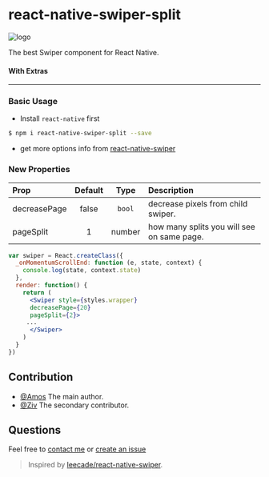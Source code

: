 # react-native-swiper-split

![logo](http://www.moonsite.co.il/images/logo3.png)

The best Swiper component for React Native.
#### With Extras
-----

### Basic Usage

- Install `react-native` first

```bash
$ npm i react-native-swiper-split --save
```

- get more options info from [react-native-swiper](https://github.com/leecade/react-native-swiper)


### New Properties

| Prop  | Default  | Type | Description |
| :------------ |:---------------:| :---------------:| :-----|
| decreasePage | false | `bool` | decrease pixels from child swiper. |
| pageSplit | 1 | number | how many splits you will see on same page. |


```jsx
var swiper = React.createClass({
  _onMomentumScrollEnd: function (e, state, context) {
    console.log(state, context.state)
  },
  render: function() {
    return (
      <Swiper style={styles.wrapper}
      decreasePage={20}
      pageSplit={2}>
     ...
      </Swiper>
    )
  }
})
```

## Contribution

- [@Amos](mailto:ami@moonsite.co.il) The main author.
- [@Ziv](mailto:ziv@moonsite.co.il) The secondary contributor.

## Questions

Feel free to [contact me](mailto:ami@moonsite.co.il) or [create an issue](https://github.com/amos80m/react-native-swiper-split/)

> Inspired by [leecade/react-native-swiper](https://github.com/leecade/react-native-swiper).

